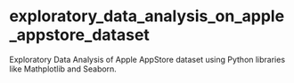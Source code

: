 # exploratory_data_analysis_on_apple_appstore_dataset
Exploratory Data Analysis of Apple AppStore dataset using Python libraries like Mathplotlib and Seaborn.
